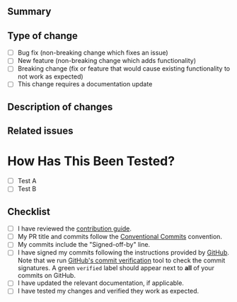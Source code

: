 ## Summary
<!-- Briefly summarize the purpose and scope of this PR. -->

## Type of change
<!-- Go over following points. check them with an `x` if they do apply. Please delete options that are not relevant. -->

- [ ] Bug fix (non-breaking change which fixes an issue)
- [ ] New feature (non-breaking change which adds functionality)
- [ ] Breaking change (fix or feature that would cause existing functionality to not work as expected)
- [ ] This change requires a documentation update

## Description of changes
<!-- Provide a detailed explanation of the changes made in this PR, why they were needed, and how they address the issue(s). -->

## Related issues
<!-- List any related issue(s) this PR addresses, e.g., `Closes #123`, `Fixes #456`. -->

# How Has This Been Tested?
<!-- Please describe the tests that you ran to verify your changes. -->

- [ ] Test A
- [ ] Test B

## Checklist
<!-- Go over following points. check them with an `x` if they do apply, (they turn into clickable checkboxes once the PR is submitted, so no need to do everything at once) -->

- [ ] I have reviewed the [contribution guide](../CONTRIBUTING.md).
- [ ] My PR title and commits follow the [Conventional Commits](https://www.conventionalcommits.org/en/v1.0.0/) convention.
- [ ] My commits include the "Signed-off-by" line.
- [ ] I have signed my commits following the instructions provided by [GitHub](https://docs.github.com/en/authentication/managing-commit-signature-verification/signing-commits). Note that we run [GitHub's commit verification](https://docs.github.com/en/authentication/managing-commit-signature-verification/about-commit-signature-verification) tool to check the commit signatures. A green `verified` label should appear next to **all** of your commits on GitHub.
- [ ] I have updated the relevant documentation, if applicable.
- [ ] I have tested my changes and verified they work as expected.
